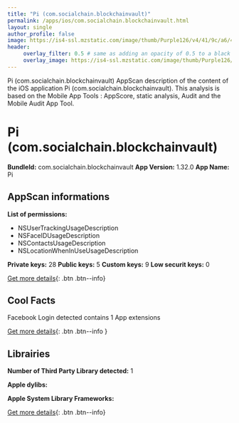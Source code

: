 ```yaml
---
title: "Pi (com.socialchain.blockchainvault)"
permalink: /apps/ios/com.socialchain.blockchainvault.html
layout: single
author_profile: false
image: https://is4-ssl.mzstatic.com/image/thumb/Purple126/v4/41/9c/a6/419ca655-239d-be5e-bcfd-91e65190d2d6/AppIcon-1x_U007emarketing-0-5-0-85-220.png/512x512bb.jpg
header: 
     overlay_filter: 0.5 # same as adding an opacity of 0.5 to a black background
     overlay_image: https://is4-ssl.mzstatic.com/image/thumb/Purple126/v4/41/9c/a6/419ca655-239d-be5e-bcfd-91e65190d2d6/AppIcon-1x_U007emarketing-0-5-0-85-220.png/512x512bb.jpg
---
```

Pi (com.socialchain.blockchainvault) AppScan description of the content of the iOS application Pi (com.socialchain.blockchainvault). This analysis is based on the Mobile App Tools : AppScore, static analysis, Audit and the Mobile Audit App Tool.

# Pi (com.socialchain.blockchainvault)

**BundleId:** com.socialchain.blockchainvault
**App Version:** 1.32.0
**App Name:** Pi


## AppScan informations 

**List of permissions:** 
- NSUserTrackingUsageDescription
- NSFaceIDUsageDescription
- NSContactsUsageDescription
- NSLocationWhenInUseUsageDescription
  
  
**Private keys:** 28
**Public keys:** 5
**Custom keys:** 9
**Low securit keys:** 0
  
[Get more details](/pricing.html){: .btn .btn--info}

## Cool Facts

Facebook Login detected
contains 1 App extensions
  
[Get more details](/pricing.html){: .btn .btn--info }

## Librairies 
**Number of Third Party Library detected:** 1


**Apple dylibs:**


**Apple System Library Frameworks:**


  
[Get more details](/pricing.html){: .btn .btn--info}

